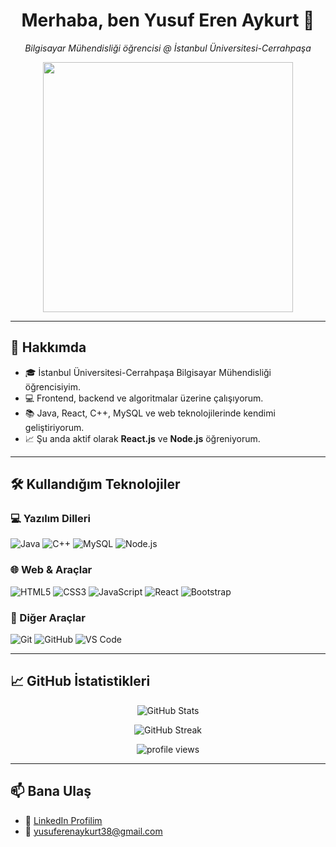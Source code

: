 <h1 align="center">Merhaba, ben Yusuf Eren Aykurt 👋</h1>

<p align="center">
  <em>Bilgisayar Mühendisliği öğrencisi @ İstanbul Üniversitesi-Cerrahpaşa</em>
</p>

<p align="center">
  <img src="https://c.tenor.com/IieZUsqoYCwAAAAd/tenor.gif" width="400"/>
</p>



---

## 🚀 Hakkımda

- 🎓 İstanbul Üniversitesi-Cerrahpaşa Bilgisayar Mühendisliği öğrencisiyim.  
- 💻 Frontend, backend ve algoritmalar üzerine çalışıyorum.  
- 📚 Java, React, C++, MySQL ve web teknolojilerinde kendimi geliştiriyorum.  
- 📈 Şu anda aktif olarak **React.js** ve **Node.js** öğreniyorum.  

---

## 🛠️ Kullandığım Teknolojiler

### 💻 Yazılım Dilleri
![Java](https://img.shields.io/badge/Java-ED8B00?style=flat-square&logo=java&logoColor=white)
![C++](https://img.shields.io/badge/C++-00599C?style=flat-square&logo=c%2B%2B&logoColor=white)
![MySQL](https://img.shields.io/badge/MySQL-4479A1?style=flat-square&logo=mysql&logoColor=white)
![Node.js](https://img.shields.io/badge/Node.js-339933?style=flat-square&logo=nodedotjs&logoColor=white)

### 🌐 Web & Araçlar
![HTML5](https://img.shields.io/badge/HTML5-E34F26?style=flat-square&logo=html5&logoColor=white)
![CSS3](https://img.shields.io/badge/CSS3-1572B6?style=flat-square&logo=css3&logoColor=white)
![JavaScript](https://img.shields.io/badge/JavaScript-F7DF1E?style=flat-square&logo=javascript&logoColor=black)
![React](https://img.shields.io/badge/React-20232A?style=flat-square&logo=react&logoColor=61DAFB)
![Bootstrap](https://img.shields.io/badge/Bootstrap-7952B3?style=flat-square&logo=bootstrap&logoColor=white)

### 🧰 Diğer Araçlar
![Git](https://img.shields.io/badge/Git-F05032?style=flat-square&logo=git&logoColor=white)
![GitHub](https://img.shields.io/badge/GitHub-181717?style=flat-square&logo=github&logoColor=white)
![VS Code](https://img.shields.io/badge/VS%20Code-007ACC?style=flat-square&logo=visual-studio-code&logoColor=white)

---

## 📈 GitHub İstatistikleri

<p align="center">
  <img src="https://github-readme-stats.vercel.app/api?username=yusuferenaykurtt&show_icons=true&theme=tokyonight" alt="GitHub Stats" />
</p>

<p align="center">
  <img src="https://github-readme-streak-stats.herokuapp.com/?user=yusuferenaykurtt&theme=tokyonight" alt="GitHub Streak" />
</p>

<p align="center">
  <img src="https://komarev.com/ghpvc/?username=yusuferenaykurtt&label=Profil%20G%C3%B6r%C3%BCnt%C3%BClenme%20Say%C4%B1s%C4%B1&color=blue&style=flat" alt="profile views" />
</p>

---

## 📫 Bana Ulaş

- 🔗 [LinkedIn Profilim](https://www.linkedin.com/in/yusuf-eren-aykurt-693b4630b)
- 📧 yusuferenaykurt38@gmail.com




